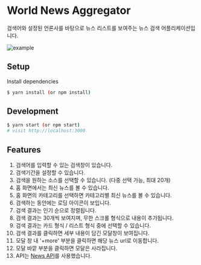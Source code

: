 # World News Aggregator

검색어와 설정된 언론사를 바탕으로 뉴스 리스트를 보여주는 뉴스 검색 어플리케이션입니다.

<img src="./vanilla-world-news.gif" alt="example">

## Setup

Install dependencies

```sh
$ yarn install (or npm install)
```

## Development

```sh
$ yarn start (or npm start)
# visit http://localhost:3000
```

## Features

1. 검색어를 입력할 수 있는 검색창이 있습니다.
2. 검색기간을 설정할 수 있습니다.
3. 검색을 원하는 소스를 선택할 수 있습니다. (다중 선택 가능, 최대 20개)
4. 홈 화면에서는 최신 뉴스를 볼 수 있습니다.
5. 홈 화면의 카테고리를 선택하면 카테고리별 최신 뉴스를 볼 수 있습니다.
6. 검색하는 동안에는 로딩 아이콘이 보입니다.
7. 검색 결과는 인기 순으로 정렬됩니다.
8. 검색 결과는 30개씩 보여지며, 무한 스크롤 형식으로 내용이 추가됩니다.
9. 검색 결과는 카드 형식 / 리스트 형식 중에 선택할 수 있습니다.
10. 검색 결과를 클릭하면 세부 내용이 담긴 모달창이 보여집니다.
11. 모달 창 내 '+more' 부분을 클릭하면 해당 뉴스 url로 이동합니다.
12. 모달 바깥 부분을 클릭하면 모달은 사라집니다.
13. API는 [News API](https://newsapi.org/)를 사용했습니다.
